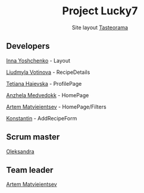 <h1 align="center">Project Lucky7</h1>
<p align="center">Site layout <a href="https://www.figma.com/design/A7C0J5DytxzO5xkX07MytA/Tasteorama--Copy-?node-id=6-39&p=f&t=rznCZsuWAtCeRjzB-0">Tasteorama</a></p>

<h2>Developers</h2>

<p><a href="https://github.com/Imojenga" target="_blank">Inna Yoshchenko</a> - Layout</p>

<p><a href="https://github.com/RaynaLuch" target="_blank">Liudmyla Votinova</a> - RecipeDetails</p>

<p><a href="https://github.com/tetiana-haievska" target="_blank">Tetiana Haievska</a> - ProfilePage</p>

<p><a href="https://github.com/angeange1" target="_blank">Anzhela Medvedokk</a> - HomePage</p>

<p><a href="https://github.com/t-matveentsev" target="_blank">Artem Matvieientsev</a> - HomePage/Filters</p>

<p><a href="https://github.com/KonstantinDanger" target="_blank">Konstantin</a> - AddRecipeForm</p>

<h2>Scrum master</h2>
<a href="https://github.com/oleksandra-oz" target="_blank">Oleksandra</a>
<h2>Team leader</h2>
<a href="https://github.com/t-matveentsev" target="_blank">Artem Matvieientsev</a>
